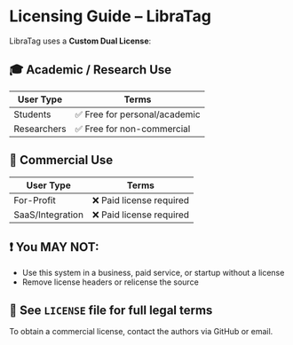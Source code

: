 # Licensing Guide – LibraTag

LibraTag uses a **Custom Dual License**:

## 🎓 Academic / Research Use

| User Type   | Terms                        |
| ----------- | ---------------------------- |
| Students    | ✅ Free for personal/academic |
| Researchers | ✅ Free for non-commercial    |

## 🏢 Commercial Use

| User Type        | Terms                   |
| ---------------- | ----------------------- |
| For-Profit       | ❌ Paid license required |
| SaaS/Integration | ❌ Paid license required |

## ❗ You MAY NOT:

- Use this system in a business, paid service, or startup without a license  
- Remove license headers or relicense the source  

## 📜 See `LICENSE` file for full legal terms

To obtain a commercial license, contact the authors via GitHub or email.
